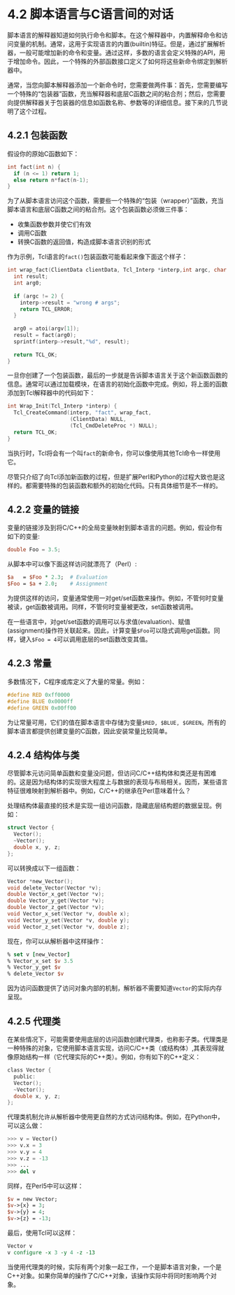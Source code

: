 # 4.2 脚本语言与C语言间的对话

脚本语言的解释器知道如何执行命令和脚本。在这个解释器中，内置解释命令和访问变量的机制。通常，这用于实现语言的内置(builtin)特征。但是，通过扩展解析器，一般可能增加新的命令和变量。通过这样，多数的语言会定义特殊的API，用于增加命令。因此，一个特殊的外部函数接口定义了如何将这些新命令绑定到解析器中。

通常，当您向脚本解释器添加一个新命令时，您需要做两件事：首先，您需要编写一个特殊的“包装器”函数，充当解释器和底层C函数之间的粘合剂；然后，您需要向提供解释器关于包装器的信息如函数名称、参数等的详细信息。接下来的几节说明了这个过程。

## 4.2.1 包装函数

假设你的原始C函数如下：

```c
int fact(int n) {
  if (n <= 1) return 1;
  else return n*fact(n-1);
}
```

为了从脚本语言访问这个函数，需要些一个特殊的“包装（wrapper）”函数，充当脚本语言和底层C函数之间的粘合剂。这个包装函数必须做三件事：

+ 收集函数参数并使它们有效
+ 调用C函数
+ 转换C函数的返回值，构造成脚本语言识别的形式

作为示例，Tcl语言的`fact()`包装函数可能看起来像下面这个样子：

```c
int wrap_fact(ClientData clientData, Tcl_Interp *interp,int argc, char *argv[]) {
  int result;
  int arg0;
  
  if (argc != 2) {
    interp->result = "wrong # args";
    return TCL_ERROR;
  }
  
  arg0 = atoi(argv[1]);
  result = fact(arg0);
  sprintf(interp->result,"%d", result);
  
  return TCL_OK;
}
```

一旦你创建了一个包装函数，最后的一步就是告诉脚本语言关于这个新函数函数的信息。通常可以通过加载模块，在语言的初始化函数中完成。例如，将上面的函数添加到Tcl解释器中的代码如下：

```c
int Wrap_Init(Tcl_Interp *interp) {
  Tcl_CreateCommand(interp, "fact", wrap_fact, 
                    (ClientData) NULL,
                    (Tcl_CmdDeleteProc *) NULL);
  return TCL_OK;
}
```

当执行时，Tcl将会有一个叫`fact`的新命令，你可以像使用其他Tcl命令一样使用它。

尽管只介绍了向Tcl添加新函数的过程，但是扩展Perl和Python的过程大致也是这样的。都需要特殊的包装函数和额外的初始化代码。只有具体细节是不一样的。

## 4.2.2 变量的链接

变量的链接涉及到将C/C++的全局变量映射到脚本语言的问题。例如，假设你有如下的变量:

```c
double Foo = 3.5;
```

从脚本中可以像下面这样访问就漂亮了（Perl）:

```perl
$a   = $Foo * 2.3;  # Evaluation
$Foo = $a + 2.0; 	# Assignment
```

为提供这样的访问，变量通常使用一对get/set函数来操作。例如，不管何时变量被读，get函数被调用。同样，不管何时变量被更改，set函数被调用。

在一些语言中，对get/set函数的调用可以与求值(evaluation)、赋值(assignment)操作符关联起来。因此，计算变量`$Foo`可以隐式调用get函数。同样，键入`$Foo = 4`可以调用底层的set函数改变其值。

## 4.2.3 常量

多数情况下，C程序或库定义了大量的常量。例如：

```c
#define RED 0xff0000
#define BLUE 0x0000ff
#define GREEN 0x00ff00
```

为让常量可用，它们的值在脚本语言中存储为变量`$RED, $BLUE, $GREEN`。所有的脚本语言都提供创建变量的C函数，因此安装常量比较简单。

## 4.2.4 结构体与类

尽管脚本元访问简单函数和变量没问题，但访问C/C++结构体和类还是有困难的。这是因为结构体的实现很大程度上与数据的表现与布局相关。因而，某些语言特征很难映射到解析器中。例如，C/C++的继承在Perl意味着什么？

处理结构体最直接的技术是实现一组访问函数，隐藏底层结构题的数据呈现。例如：

```c
struct Vector {
  Vector();
  ~Vector();
  double x, y, z;
};
```

可以转换成以下一组函数：

```c
Vector *new_Vector();
void delete_Vector(Vector *v);
double Vector_x_get(Vector *v);
double Vector_y_get(Vector *v);
double Vector_z_get(Vector *v);
void Vector_x_set(Vector *v, double x);
void Vector_y_set(Vector *v, double y);
void Vector_z_set(Vector *v, double z);
```

现在，你可以从解析器中这样操作：

```tcl
% set v [new_Vector]
% Vector_x_set $v 3.5
% Vector_y_get $v
% delete_Vector $v
```

因为访问函数提供了访问对象内部的机制，解析器不需要知道`Vector`的实际内存呈现。

## 4.2.5 代理类

在某些情况下，可能需要使用底层的访问函数创建代理类，也称影子类。代理类是一种特殊的对象，它使用脚本语言实现，访问C/C++类（或结构体）,其表现得就像原始结构一样（它代理实际的C++类）。例如，你有如下的C++定义：

```c
class Vector {
  public:
  Vector();
  ~Vector();
  double x, y, z;
};
```

代理类机制允许从解析器中使用更自然的方式访问结构体。例如，在Python中，可以这么做：

```python
>>> v = Vector()
>>> v.x = 3
>>> v.y = 4
>>> v.z = -13
>>> ...
>>> del v
```

同样，在Perl5中可以这样：

```perl
$v = new Vector;
$v->{x} = 3;
$v->{y} = 4;
$v->{z} = -13;
```

最后，使用Tcl可以这样：

```tcl
Vector v
v configure -x 3 -y 4 -z -13
```

当使用代理类的时候，实际有两个对象一起工作，一个是脚本语言对象，一个是C++对象。如果你简单的操作了C/C++对象，该操作实际中将同时影响两个对象。